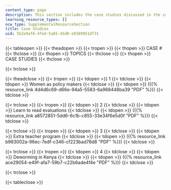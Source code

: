 ```yaml
---
content_type: page
description: This section includes the case studies discussed in the course.
learning_resource_types: []
ocw_type: SupplementalResourceSection
title: Case Studies
uid: 5b2e9af6-4fed-5a65-45d0-e9389051df31
---
```


{{< tableopen >}}
{{< theadopen >}}
{{< tropen >}}
{{< thopen >}}
CASE #
{{< thclose >}}
{{< thopen >}}
TOPICS
{{< thclose >}}
{{< thopen >}}
CASE STUDIES
{{< thclose >}}

{{< trclose >}}

{{< theadclose >}}
{{< tropen >}}
{{< tdopen >}}
1
{{< tdclose >}}
{{< tdopen >}}
Women as policy makers
{{< tdclose >}}
{{< tdopen >}}
({{% resource_link 4d4d6c69-d66e-94a5-5583-6a968448ba39 "PDF" %}})
{{< tdclose >}}

{{< trclose >}}
{{< tropen >}}
{{< tdopen >}}
2
{{< tdclose >}}
{{< tdopen >}}
Learn to read evaluations
{{< tdclose >}}
{{< tdopen >}}
({{% resource_link a8572851-5dd6-6c1b-c855-33e34f6e5d0f "PDF" %}})
{{< tdclose >}}

{{< trclose >}}
{{< tropen >}}
{{< tdopen >}}
3
{{< tdclose >}}
{{< tdopen >}}
Extra teacher program
{{< tdclose >}}
{{< tdopen >}}
({{% resource_link b983002a-96ec-7edf-c346-cf223bad78d8 "PDF" %}})
{{< tdclose >}}

{{< trclose >}}
{{< tropen >}}
{{< tdopen >}}
4
{{< tdclose >}}
{{< tdopen >}}
Deworming in Kenya
{{< tdclose >}}
{{< tdopen >}}
({{% resource_link ace29054-e49f-afa7-59b7-c22b6ade4f4e "PDF" %}})
{{< tdclose >}}

{{< trclose >}}

{{< tableclose >}}